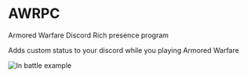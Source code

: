 # AWRPC
Armored Warfare Discord Rich presence program

Adds custom status to your discord while you playing Armored Warfare

![In battle example](https://i.imgur.com/vikQvsW.png)
